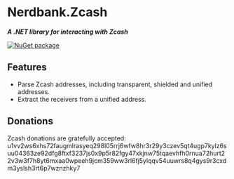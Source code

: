 # Nerdbank.Zcash

***A .NET library for interacting with Zcash***

[![NuGet package](https://img.shields.io/nuget/v/Nerdbank.Zcash.svg)](https://nuget.org/packages/Nerdbank.Zcash)

## Features

* Parse Zcash addresses, including transparent, shielded and unified addresses.
* Extract the receivers from a unified address.

## Donations

Zcash donations are gratefully accepted: 
u1vv2ws6xhs72faugmlrasyeq298l05rrj6wfw8hr3r29y3czev5qt4ugp7kylz6suu04363ze92dfg8ftxf3237js0x9p5r82fgy47xkjnw75tqaevhfh0rnua72hurt22v3w3f7h8yt6mxaa0wpeeh9jcm359ww3rl6fj5ylqqv54uuwrs8q4gys9r3cxdm3yslsh3rt6p7wznzhky7
